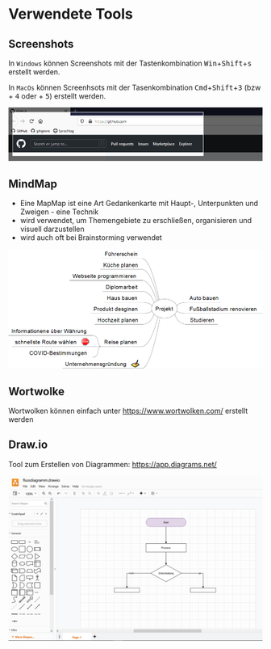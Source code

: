 # Verwendete Tools

## Screenshots<!-- {docsify-ignore} -->
In `Windows` können Screenshots mit der Tastenkombination <kbd>Win</kbd>+<kbd>Shift</kbd>+<kbd>s</kbd> erstellt werden.

In `MacOs` können Screenhsots mit der Tasenkombination <kbd>Cmd</kbd>+<kbd>Shift</kbd>+<kbd>3</kbd> (bzw + <kbd>4</kbd> oder +
<kbd>5</kbd>) erstellt werden.

![Screenshot](_media/tools/screenshot.png)

## MindMap<!-- {docsify-ignore} -->
- Eine MapMap ist eine Art Gedankenkarte mit Haupt-, Unterpunkten und Zweigen - eine Technik
- wird verwendet, um Themengebiete zu erschließen, organisieren und visuell darzustellen
- wird auch oft bei Brainstorming verwendet

![MindMap](_media/tools/mm.png)

## Wortwolke<!-- {docsify-ignore} -->
Wortwolken können einfach unter <https://www.wortwolken.com/> erstellt werden

## Draw.io<!-- {docsify-ignore} -->
Tool zum Erstellen von Diagrammen: <https://app.diagrams.net/>

![Draw.io](_media/tools/draw_io.png)
